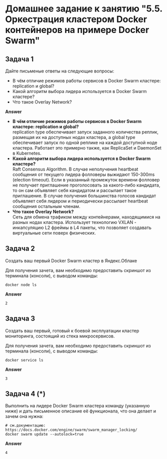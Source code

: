 # Домашнее задание к занятию "5.5. Оркестрация кластером Docker контейнеров на примере Docker Swarm"


## Задача 1

Дайте письменые ответы на следующие вопросы:

- В чём отличие режимов работы сервисов в Docker Swarm кластере: replication и global?
- Какой алгоритм выбора лидера используется в Docker Swarm кластере?
- Что такое Overlay Network?  

**Answer**


- **В чём отличие режимов работы сервисов в Docker Swarm кластере: replication и global?**  
replication type обеспечивает запуск заданного количества реплик, размещая их на доступных нодах кластера, а global type обеспечивает запуск по одной реплике на каждой доступной ноде кластера. Работает это примерно также, как ReplicaSet и DaemonSet в Kubernetes.
- **Какой алгоритм выбора лидера используется в Docker Swarm кластере?**  
Raft Consensus Algorithm. В случае неполучения heartbeat сообщения от текущего лидера фолловеры выжидают 150-300ms (election timeout). Если в указанный промежуток времени фолловер не получает приглашение проголосовать за какого-либо кандидата, то он сам объявляет себя кандидатом и рассылает такое приглашение. В случае получения большинства голосов кандидат объявляет себя лидером и периодически рассылает heartbeat сообщения остальным членам.
- **Что такое Overlay Network?**  
Сеть для обмена трафиком между контейнерами, находящимися на разных нодах кластера. Использует технологию VXLAN - инкапсуляцию L2 фреймы в L4 пакеты, что позволяет создавать виртуальные сети поверх физических.


## Задача 2

Создать ваш первый Docker Swarm кластер в Яндекс.Облаке

Для получения зачета, вам необходимо предоставить скриншот из терминала (консоли), с выводом команды:
```
docker node ls
```

**Answer**

    2

## Задача 3

Создать ваш первый, готовый к боевой эксплуатации кластер мониторинга, состоящий из стека микросервисов.

Для получения зачета, вам необходимо предоставить скриншот из терминала (консоли), с выводом команды:
```
docker service ls
```

**Answer**

    3

## Задача 4 (*)

Выполнить на лидере Docker Swarm кластера команду (указанную ниже) и дать письменное описание её функционала, что она делает и зачем она нужна:
```
# см.документацию: https://docs.docker.com/engine/swarm/swarm_manager_locking/
docker swarm update --autolock=true
```

**Answer**

    4
